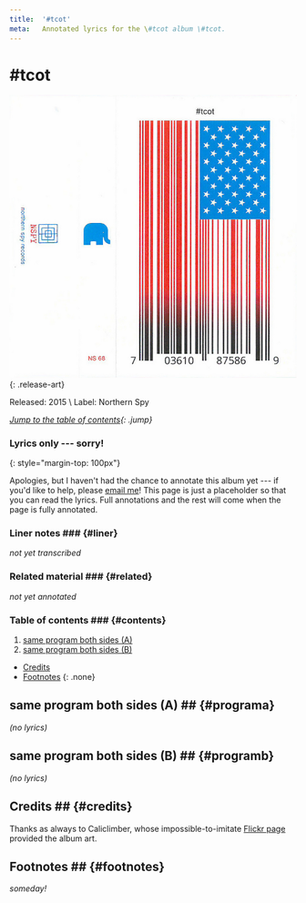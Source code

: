 ```yaml
---
title:  '#tcot'
meta:   Annotated lyrics for the \#tcot album \#tcot.
---
```


# \#tcot #

![Cover of \#tcot](media/tcot-j-card.jpg)
{: .release-art}

<!--
TODO:
  * Review of forums?
  * Review of Songmeanings?
  * Googling/trying to explain the song title?
  * Checking the lyrics?
  * Checking interviews?
  * Checking for related material?
-->

Released: 2015 \\
Label: Northern Spy

*[Jump to the table of contents](#contents){: .jump}*

### Lyrics only --- sorry! ###
{: style="margin-top: 100px"}

Apologies, but I haven't had the chance to annotate this album yet --- if
you'd like to help, please [email me](../about.html#contact)! This page is
just a placeholder so that you can read the lyrics. Full annotations and the
rest will come when the page is fully annotated.

### Liner notes ### {#liner}

*not yet transcribed*

### Related material ### {#related}

*not yet annotated*

### Table of contents ### {#contents}

1. [same program both sides (A)](#programa)
2. [same program both sides (B)](#programb)

* [Credits](#credits)
* [Footnotes](#footnotes)
{: .none}

## same program both sides (A) ## {#programa}

*(no lyrics)*

## same program both sides (B) ## {#programb}

*(no lyrics)*

## Credits ## {#credits}

Thanks as always to Caliclimber, whose impossible-to-imitate [Flickr
page](https://www.flickr.com/photos/caliclimber/sets/72157616742976245)
provided the album art.

## Footnotes ## {#footnotes}

*someday!*
